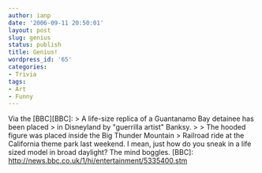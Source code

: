 ```yaml
---
author: ianp
date: '2006-09-11 20:50:01'
layout: post
slug: genius
status: publish
title: Genius!
wordpress_id: '65'
categories:
- Trivia
tags:
- Art
- Funny
---
```


Via the [BBC][BBC]: \> A life-size replica of a Guantanamo Bay detainee
has been placed \> in Disneyland by "guerrilla artist" Banksy. \> \> The
hooded figure was placed inside the Big Thunder Mountain \> Railroad
ride at the California theme park last weekend. I mean, just how do you
sneak in a life sized model in broad daylight? The mind boggles. [BBC]:
http://news.bbc.co.uk/1/hi/entertainment/5335400.stm
